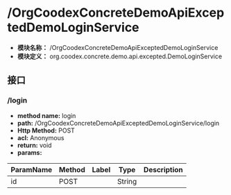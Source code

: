 # /OrgCoodexConcreteDemoApiExceptedDemoLoginService

* **模块名称：** /OrgCoodexConcreteDemoApiExceptedDemoLoginService
* **模块定义：** org.coodex.concrete.demo.api.excepted.DemoLoginService




## 接口
### <span id="m1">/login</span>




* **method name:** login
* **path:** /OrgCoodexConcreteDemoApiExceptedDemoLoginService/login
* **Http Method:** POST
* **acl:** Anonymous
* **return:** void
* **params:** 

| ParamName | Method | Label | Type                  | Description |
| --------- | -- | ---- | --------------------- | ------------ |
| id | POST |  | String | 　 |



